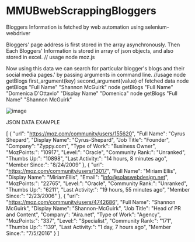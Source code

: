 # MMUBwebScrappingBloggers
Bloggers Information is fetched by web automation using selenium-webdriver


Bloggers' page address is first stored in the array asynchronously.
Then Each Bloggers' Information is stored in array of json objects, and also stored in excel.
// usage
node moz.js



Now using this data we can search for particular blogger's blogs and their social media pages.'
by passing arguments in command line. 
//usage
node getBlogs first_argument(key) second_argument(value) of fetched data
node getBlogs "Full Name" "Shannon McGuirk"
node getBlogs "Full Name" "Domenica D'Ottavio" "Display Name" "Domenica"
node getBlogs "Full Name" "Shannon McGuirk"

![image](https://user-images.githubusercontent.com/54452447/114279214-2644be80-9a51-11eb-94bb-b3d19a96637e.png)

JSON DATA EXAMPLE

[
    {
        "url": "https://moz.com/community/users/155620",
        "Full Name": "Cyrus Shepard",
        "Display Name": "Cyrus-Shepard",
        "Job Title": "Founder",
        "Company": "Zyppy.com",
        "Type of Work": "Business Owner",
        "MozPoints:": "10917",
        "Level:": "Oracle",
        "Community Rank:": "Unranked",
        "Thumbs Up:": "10898",
        "Last Activity:": "14 hours, 8 minutes ago",
        "Member Since:": "8/24/2009"
    },
    {
        "url": "https://moz.com/community/users/13017",
        "Full Name": "Miriam Ellis",
        "Display Name": "MiriamEllis",
        "Email": "info@solaswebdesign.net",
        "MozPoints:": "22765",
        "Level:": "Oracle",
        "Community Rank:": "Unranked",
        "Thumbs Up:": "6211",
        "Last Activity:": "19 hours, 55 minutes ago",
        "Member Since:": "2/23/2006"
    },
    {
        "url": "https://moz.com/community/users/4742686",
        "Full Name": "Shannon McGuirk",
        "Display Name": "Shannon-McGuirk",
        "Job Title": "Head of PR and Content",
        "Company": "Aira.net",
        "Type of Work": "Agency",
        "MozPoints:": "337",
        "Level:": "Specialist",
        "Community Rank:": "171",
        "Thumbs Up:": "139",
        "Last Activity:": "1 day, 7 hours ago",
        "Member Since:": "7/5/2016"
    }
]
